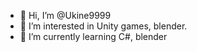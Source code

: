 - 👋 Hi, I’m @Ukine9999
- 👀 I’m interested in Unity games, blender.
- 🌱 I’m currently learning C#, blender

<!---
Ukine9999/Ukine9999 is a ✨ special ✨ repository because its `README.md` (this file) appears on your GitHub profile.
You can click the Preview link to take a look at your changes.
--->
